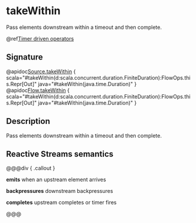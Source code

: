 # takeWithin

Pass elements downstream within a timeout and then complete.

@ref[Timer driven operators](../index.md#timer-driven-operators)

## Signature

@apidoc[Source.takeWithin](Source) { scala="#takeWithin(d:scala.concurrent.duration.FiniteDuration):FlowOps.this.Repr[Out]" java="#takeWithin(java.time.Duration)" }
@apidoc[Flow.takeWithin](Flow) { scala="#takeWithin(d:scala.concurrent.duration.FiniteDuration):FlowOps.this.Repr[Out]" java="#takeWithin(java.time.Duration)" }


## Description

Pass elements downstream within a timeout and then complete.

## Reactive Streams semantics

@@@div { .callout }

**emits** when an upstream element arrives

**backpressures** downstream backpressures

**completes** upstream completes or timer fires

@@@

